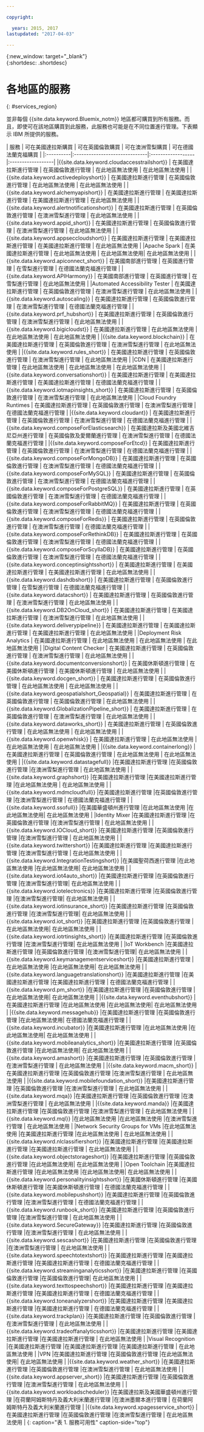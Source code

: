```yaml
---

copyright:

  years: 2015, 2017
lastupdated: "2017-04-03"

---
```


{:new_window: target="_blank"}  
{:shortdesc: .shortdesc}


# 各地區的服務
{: #services_region}

並非每個 {{site.data.keyword.Bluemix_notm}} 地區都可購買到所有服務。而且，即使可在該地區購買到此服務，此服務也可能是在不同位置進行管理。下表顯示 IBM 所提供的服務。



| 服務 | 可在美國達拉斯購買 | 可在英國倫敦購買 | 可在澳洲雪梨購買 | 可在德國法蘭克福購買 |
|:----------|:------------------------------|:------------------|:------------------|
|{{site.data.keyword.cloudaccesstrailshort}} | 在美國達拉斯進行管理 | 在英國倫敦進行管理 | 在此地區無法使用 | 在此地區無法使用 |
|{{site.data.keyword.activedeployshort}} | 在美國達拉斯進行管理 | 在英國倫敦進行管理 | 在此地區無法使用 | 在此地區無法使用 |
|{{site.data.keyword.alchemyapishort}} | 在美國達拉斯進行管理 | 在美國達拉斯進行管理 | 在美國達拉斯進行管理 | 在此地區無法使用 |
|{{site.data.keyword.alertnotificationshort}}	| 在美國達拉斯進行管理	| 在英國倫敦進行管理	| 在澳洲雪梨進行管理 | 在此地區無法使用 |
|{{site.data.keyword.appid_short}} | 在美國達拉斯進行管理 | 在英國倫敦進行管理 | 在澳洲雪梨進行管理 | 在此地區無法使用 |
|{{site.data.keyword.appseccloudshort}} | 在美國達拉斯進行管理 | 在美國達拉斯進行管理 | 在美國達拉斯進行管理 | 在此地區無法使用 |
|Apache Spark | 在美國達拉斯進行管理 | 在此地區無法使用 | 在此地區無法使用| 在此地區無法使用 |
|{{site.data.keyword.apiconnect_short}} | 在美國南部進行管理 | 在英國進行管理 | 在雪梨進行管理 | 在德國法蘭克福進行管理 |
|{{site.data.keyword.APIHarmony}} | 在美國南部進行管理 | 在英國進行管理 | 在雪梨進行管理 | 在此地區無法使用 |
|Automated Accessibility Tester | 在美國達拉斯進行管理 | 在英國倫敦進行管理 | 在澳洲雪梨進行管理 | 在此地區無法使用 |
|{{site.data.keyword.autoscaling}} | 在美國達拉斯進行管理 | 在英國倫敦進行管理 | 在澳洲雪梨進行管理 | 在德國法蘭克福進行管理 |
|{{site.data.keyword.prf_hubshort}}	| 在美國達拉斯進行管理 | 在英國倫敦進行管理 | 在澳洲雪梨進行管理 | 在此地區無法使用 |
|{{site.data.keyword.bigicloudst}} | 在美國達拉斯進行管理 | 在此地區無法使用 | 在此地區無法使用 | 在此地區無法使用 |
|{{site.data.keyword.blockchain}} | 在美國達拉斯進行管理 | 在英國倫敦進行管理 | 在澳洲雪梨進行管理 | 在此地區無法使用 |
|{{site.data.keyword.rules_short}} | 在美國達拉斯進行管理 | 在英國倫敦進行管理 | 在澳洲雪梨進行管理 | 在此地區無法使用 |
|CDN | 在美國達拉斯進行管理 | 在此地區無法使用 | 在此地區無法使用 | 在此地區無法使用 |
|{{site.data.keyword.conversationshort}} | 在美國達拉斯進行管理 | 在美國達拉斯進行管理 | 在美國達拉斯進行管理 | 在德國法蘭克福進行管理 |
|{{site.data.keyword.iotmapinsights_short}} | 在美國達拉斯進行管理 | 在英國倫敦進行管理 | 在澳洲雪梨進行管理 | 在此地區無法使用 |
|Cloud Foundry Runtimes | 在美國達拉斯進行管理 | 在英國倫敦進行管理 | 在澳洲雪梨進行管理 | 在德國法蘭克福進行管理 |
|{{site.data.keyword.cloudant}} | 在美國達拉斯進行管理 | 在英國倫敦進行管理 | 在澳洲雪梨進行管理 | 在德國法蘭克福進行管理 |
|{{site.data.keyword.composeForElasticsearch}} | 在美國達拉斯及美國北維吉尼亞州進行管理 | 在英國倫敦及愛爾蘭進行管理 | 在澳洲雪梨進行管理 | 在德國法蘭克福進行管理 |
|{{site.data.keyword.composeForEtcd}}	| 在美國達拉斯進行管理	| 在英國倫敦進行管理	| 在澳洲雪梨進行管理 | 在德國法蘭克福進行管理 |
|{{site.data.keyword.composeForMongoDB}} | 在美國達拉斯進行管理 | 在英國倫敦進行管理 | 在澳洲雪梨進行管理 | 在德國法蘭克福進行管理 |
|{{site.data.keyword.composeForMySQL}} | 在美國達拉斯進行管理 | 在英國倫敦進行管理 | 在澳洲雪梨進行管理 | 在德國法蘭克福進行管理 |
|{{site.data.keyword.composeForPostgreSQL}} | 在美國達拉斯進行管理 | 在英國倫敦進行管理 | 在澳洲雪梨進行管理 | 在德國法蘭克福進行管理 |
|{{site.data.keyword.composeForRabbitMQ}}	| 在美國達拉斯進行管理	| 在英國倫敦進行管理 | 在澳洲雪梨進行管理 | 在德國法蘭克福進行管理 |
|{{site.data.keyword.composeForRedis}} | 在美國達拉斯進行管理	| 在英國倫敦進行管理 | 在澳洲雪梨進行管理 | 在德國法蘭克福進行管理 |
|{{site.data.keyword.composeForRethinkDB}} | 在美國達拉斯進行管理 | 在英國倫敦進行管理 | 在澳洲雪梨進行管理 | 在德國法蘭克福進行管理 |
|{{site.data.keyword.composeForScyllaDB}} | 在美國達拉斯進行管理 | 在英國倫敦進行管理 | 在澳洲雪梨進行管理 | 在德國法蘭克福進行管理 |
|{{site.data.keyword.conceptinsightsshort}}	| 在美國達拉斯進行管理	| 在美國達拉斯進行管理	| 在美國達拉斯進行管理 | 在此地區無法使用 |
|{{site.data.keyword.dashdbshort}} | 在美國達拉斯進行管理 | 在英國倫敦進行管理 | 在雪梨進行管理 | 在德國法蘭克福進行管理 |
|{{site.data.keyword.datacshort}}	| 在美國達拉斯進行管理	| 在英國倫敦進行管理	| 在澳洲雪梨進行管理 | 在此地區無法使用 |
|{{site.data.keyword.DB2OnCloud_short}}	| 在美國達拉斯進行管理	| 在美國達拉斯進行管理	| 在澳洲雪梨進行管理 | 在此地區無法使用 |
|{{site.data.keyword.deliverypipeline}}	| 在美國達拉斯進行管理 | 在美國達拉斯進行管理	| 在美國達拉斯進行管理 | 在此地區無法使用 |
|Deployment Risk Analytics | 在美國達拉斯進行管理 | 在此地區無法使用 | 在此地區無法使用 | 在此地區無法使用 |
|Digital Content Checker | 在美國達拉斯進行管理 | 在英國倫敦進行管理 | 在澳洲雪梨進行管理 | 在此地區無法使用 |
|{{site.data.keyword.documentconversionshort}} | 在美國休斯頓進行管理	| 在美國休斯頓進行管理	| 在美國休斯頓進行管理 | 在此地區無法使用 |
|{{site.data.keyword.docgen_short}}	| 在美國達拉斯進行管理	| 在英國倫敦進行管理	| 在此地區無法使用 | 在此地區無法使用 |
|{{site.data.keyword.geospatialshort_Geospatial}}	| 在美國達拉斯進行管理	| 在英國倫敦進行管理	| 在英國倫敦進行管理 | 在此地區無法使用 |
|{{site.data.keyword.GlobalizationPipeline_short}}	| 在美國達拉斯進行管理	| 在英國倫敦進行管理	| 在澳洲雪梨進行管理 | 在此地區無法使用 |
|{{site.data.keyword.dataworks_short}} | 在美國達拉斯進行管理 | 在英國倫敦進行管理 | 在此地區無法使用 | 在此地區無法使用 |
|{{site.data.keyword.openwhisk}} | 在美國達拉斯進行管理 | 在此地區無法使用 | 在此地區無法使用 | 在此地區無法使用 |
|{{site.data.keyword.containerlong}} | 在美國達拉斯進行管理 | 在英國倫敦進行管理 | 在此地區無法使用 | 在此地區無法使用 |
|{{site.data.keyword.datastagefull}}		|在美國達拉斯進行管理		|在英國倫敦進行管理		|在澳洲雪梨進行管理 | 在此地區無法使用 |
|{{site.data.keyword.graphshort}}       |在美國達拉斯進行管理		|在美國達拉斯進行管理		|在此地區無法使用 | 在此地區無法使用 |
|{{site.data.keyword.mdmcloudfull}}		|在美國達拉斯進行管理		|在英國倫敦進行管理		|在澳洲雪梨進行管理 | 在德國法蘭克福進行管理 |
|{{site.data.keyword.ssofull}}			|在美國華盛頓州進行管理		|在此地區無法使用		|在此地區無法使用| 在此地區無法使用 |
|Identity Mixer		|在美國達拉斯進行管理		|在英國倫敦進行管理		|在澳洲雪梨進行管理 | 在此地區無法使用 |
|{{site.data.keyword.IOCloud_short}}		|在美國達拉斯進行管理		|在英國倫敦進行管理		|在澳洲雪梨進行管理 | 在此地區無法使用 |
|{{site.data.keyword.twittershort}}		|在美國達拉斯進行管理		|在美國達拉斯進行管理		|在澳洲雪梨進行管理 | 在此地區無法使用 |
|{{site.data.keyword.IntegrationTestingshort}}	|在美國聖荷西進行管理		|在此地區無法使用		|在此地區無法使用| 在此地區無法使用 |
|{{site.data.keyword.iot4auto_short}}		|在美國達拉斯進行管理		|在英國倫敦進行管理		|在澳洲雪梨進行管理| 在此地區無法使用 |
|{{site.data.keyword.iotelectronics}}		|在美國達拉斯進行管理		|在英國倫敦進行管理		|在澳洲雪梨進行管理| 在此地區無法使用 |
|{{site.data.keyword.iotinsurance_short}}		|在美國達拉斯進行管理		|在英國倫敦進行管理		|在澳洲雪梨進行管理| 在此地區無法使用 |
|{{site.data.keyword.iot_short}}		|在美國達拉斯進行管理		|在英國倫敦進行管理		|在此地區無法使用| 在此地區無法使用 |
|{{site.data.keyword.iotrtinsights_short}}		|在美國達拉斯進行管理		|在英國倫敦進行管理		|在澳洲雪梨進行管理| 在此地區無法使用 |
|IoT Workbench		|在美國達拉斯進行管理		|在英國倫敦進行管理		|在澳洲雪梨進行管理| 在此地區無法使用 |
|{{site.data.keyword.keymanagementserviceshort}}	|在美國達拉斯進行管理		|在此地區無法使用		|在此地區無法使用| 在此地區無法使用 |
|{{site.data.keyword.languagetranslationshort}}	|在美國達拉斯進行管理		|在美國達拉斯進行管理		|在美國達拉斯進行管理 | 在德國法蘭克福進行管理 |
|{{site.data.keyword.pm_short}}   |在美國達拉斯進行管理		|在英國倫敦進行管理		|在此地區無法使用| 在此地區無法使用 |
|{{site.data.keyword.eventhubshort}}		|在美國達拉斯進行管理		|在此地區無法使用		|在此地區無法使用| 在此地區無法使用 |
|{{site.data.keyword.messagehub}}		|在美國達拉斯進行管理		|在英國倫敦進行管理		|在此地區無法使用| 在德國法蘭克福進行管理 |
|{{site.data.keyword.incubator}}		|在美國達拉斯進行管理		|在此地區無法使用		|在此地區無法使用| 在此地區無法使用 |
|{{site.data.keyword.mobileanalytics_short}}		|在美國達拉斯進行管理		|在英國倫敦進行管理		|在此地區無法使用| 在此地區無法使用 |
|{{site.data.keyword.amashort}}			|在美國達拉斯進行管理		|在英國倫敦進行管理			|在澳洲雪梨進行管理 | 在此地區無法使用 |
|{{site.data.keyword.macm_short}}		|在美國達拉斯進行管理		|在英國倫敦進行管理			|在澳洲雪梨進行管理 | 在此地區無法使用 |
|{{site.data.keyword.mobilefoundation_short}}			|在美國達拉斯進行管理		|在英國倫敦進行管理			|在澳洲雪梨進行管理 | 在此地區無法使用 |
|{{site.data.keyword.mqa}}			|在美國達拉斯進行管理		|在英國倫敦進行管理			|在澳洲雪梨進行管理 | 在此地區無法使用 |
|{{site.data.keyword.manda}}			|在美國達拉斯進行管理		|在英國倫敦進行管理		|在澳洲雪梨進行管理 | 在此地區無法使用 |
|{{site.data.keyword.mql}}			|在此地區無法使用		|在此地區無法使用		|在澳洲雪梨進行管理 | 在此地區無法使用 |
|Network Security Groups for VMs 	|在此地區無法使用		|在美國達拉斯進行管理		|在此地區無法使用 | 在此地區無法使用 |
|{{site.data.keyword.nlclassifiershort}} 	|在美國達拉斯進行管理		|在美國達拉斯進行管理		|在美國達拉斯進行管理 | 在此地區無法使用 |
|{{site.data.keyword.objectstorageshort}}	|在美國達拉斯進行管理		|在英國倫敦進行管理		|在此地區無法使用| 在此地區無法使用 |
|Open Toolchain			|在美國達拉斯進行管理		|在此地區無法使用		|在此地區無法使用| 在此地區無法使用 |
|{{site.data.keyword.personalityinsightsshort}}	|在美國休斯頓進行管理		|在美國休斯頓進行管理		|在美國休斯頓進行管理 | 在德國法蘭克福進行管理 |
|{{site.data.keyword.mobilepushshort}}				|在美國達拉斯進行管理		|在英國倫敦進行管理			|在澳洲雪梨進行管理 | 在德國法蘭克福進行管理 |
|{{site.data.keyword.runbook_short}}				|在美國達拉斯進行管理		|在英國倫敦進行管理			|在澳洲雪梨進行管理 | 在此地區無法使用 |
|{{site.data.keyword.SecureGateway}}		|在美國達拉斯進行管理		|在英國倫敦進行管理		|在澳洲雪梨進行管理 | 在此地區無法使用 |
|{{site.data.keyword.sescashort}}		|在美國達拉斯進行管理		|在英國倫敦進行管理		|在澳洲雪梨進行管理 | 在此地區無法使用 |
|{{site.data.keyword.speechtotextshort}}	|在美國達拉斯進行管理		|在美國達拉斯進行管理		|在美國達拉斯進行管理 | 在德國法蘭克福進行管理 |
|{{site.data.keyword.streaminganalyticsshort}}	|在美國達拉斯進行管理		|在英國倫敦進行管理		|在英國倫敦進行管理| 在此地區無法使用 |
|{{site.data.keyword.texttospeechshort}} 	|在美國達拉斯進行管理		|在美國達拉斯進行管理		|在美國達拉斯進行管理 | 在德國法蘭克福進行管理 |
|{{site.data.keyword.toneanalyzershort}} 	|在美國達拉斯進行管理		|在美國達拉斯進行管理		|在美國達拉斯進行管理 | 在德國法蘭克福進行管理 |
|{{site.data.keyword.trackplan}}		|在美國達拉斯進行管理		|在英國倫敦進行管理		|在澳洲雪梨進行管理 | 在此地區無法使用 |
|{{site.data.keyword.tradeoffanalyticsshort}}	|在美國達拉斯進行管理		|在美國達拉斯進行管理		|在美國達拉斯進行管理 | 在此地區無法使用 |
|Visual Recognition	|在美國達拉斯進行管理		|在美國達拉斯進行管理		|在美國達拉斯進行管理 | 在此地區無法使用 |
|VPN			|在美國達拉斯進行管理		|在英國倫敦進行管理		|在此地區無法使用| 在此地區無法使用 |
|{{site.data.keyword.weather_short}}		|在美國達拉斯進行管理		|在英國倫敦進行管理		|在澳洲雪梨進行管理 | 在此地區無法使用 |
|{{site.data.keyword.appserver_short}}	|在美國達拉斯進行管理		|在英國倫敦進行管理		|在澳洲雪梨進行管理 | 在此地區無法使用 |
|{{site.data.keyword.workloadscheduler}}	|在美國達拉斯及美國華盛頓州進行管理		|在荷蘭阿姆斯特丹及義大利米蘭進行管理		|在澳洲墨爾本進行管理 | 在荷蘭阿姆斯特丹及義大利米蘭進行管理 |
|{{site.data.keyword.xpagesservice_short}}	|在美國達拉斯進行管理		|在英國倫敦進行管理		|在澳洲雪梨進行管理 | 在此地區無法使用 |
{: caption="表 1. 服務可用性" caption-side="top"}
